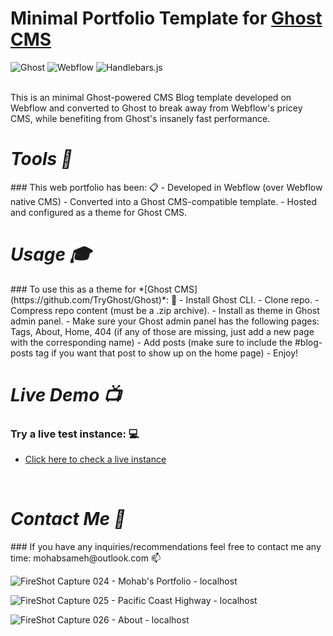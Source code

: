 # Minimal Portfolio Template for [Ghost CMS](https://github.com/TryGhost/Ghost)
![Ghost](https://img.shields.io/badge/ghost-000?style=for-the-badge&logo=ghost&logoColor=%23F7DF1E) ![Webflow](https://a11ybadges.com/badge?logo=webflow) ![Handlebars.js](https://a11ybadges.com/badge?logo=handlebarsdotjs)


<br />
This is an minimal Ghost-powered CMS Blog template developed on Webflow and converted to Ghost to break away from Webflow's pricey CMS, while benefiting from Ghost's insanely fast performance.



<br />
<h1 align='left'><i>Tools 🔨</i></h1>
### This web portfolio has been: 📋
- Developed in Webflow (over Webflow native CMS)
- Converted into a Ghost CMS-compatible template.
- Hosted and configured as a theme for Ghost CMS.


<br />
<h1 align='left'><i>Usage 🎓</i></h1>
### To use this as a theme for *[Ghost CMS](https://github.com/TryGhost/Ghost)*: 📔
- Install Ghost CLI.
- Clone repo.
- Compress repo content (must be a .zip archive).
- Install as theme in Ghost admin panel.
- Make sure your Ghost admin panel has the following pages: Tags, About, Home, 404 (if any of those are missing, just add a new page with the corresponding name)
- Add posts (make sure to include the #blog-posts tag if you want that post to show up on the home page)
- Enjoy!


<br />
<h1 align='left'><i>Live Demo 📺</i></h1>

### Try a live test instance: 💻
- [Click here to check a live instance](https://www.sneaks.me)


<br />
<h1 align='left'><i>Contact Me 👋</i></h1>
### If you have any inquiries/recommendations feel free to contact me any time: mohabsameh@outlook.com 📫


<br />

![FireShot Capture 024 - Mohab's Portfolio - localhost](https://user-images.githubusercontent.com/37941642/184046325-6f97c641-1176-4120-8f8b-6757d4df5ec4.png)

![FireShot Capture 025 - Pacific Coast Highway - localhost](https://user-images.githubusercontent.com/37941642/184046350-bcf8ff93-bfc0-49a5-b828-bb8f35008a11.png)

![FireShot Capture 026 - About - localhost](https://user-images.githubusercontent.com/37941642/184046343-f9aa1159-eb45-403b-9f29-ec8b183808b1.png)
